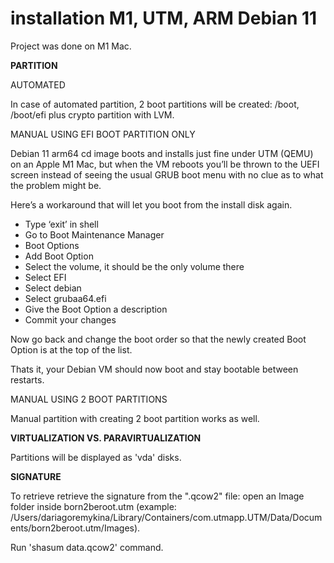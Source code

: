 # installation M1, UTM, ARM Debian 11

Project was done on M1 Mac.

**PARTITION**

AUTOMATED

In case of automated partition, 2 boot partitions will be created: /boot, /boot/efi plus crypto partition with LVM.

MANUAL USING EFI BOOT PARTITION ONLY

Debian 11 arm64 cd image boots and installs just fine under UTM (QEMU) on an Apple M1 Mac, but when the VM reboots you’ll be thrown to the UEFI screen instead of seeing the usual GRUB boot menu with no clue as to what the problem might be.

Here’s a workaround that will let you boot from the install disk again.

- Type ‘exit’ in shell
- Go to Boot Maintenance Manager
- Boot Options
- Add Boot Option
- Select the volume, it should be the only volume there
- Select EFI
- Select debian
- Select grubaa64.efi
- Give the Boot Option a description
- Commit your changes

Now go back and change the boot order so that the newly created Boot Option is at the top of the list.

Thats it, your Debian VM should now boot and stay bootable between restarts.

MANUAL USING 2 BOOT PARTITIONS

Manual partition with creating 2 boot partition works as well.

**VIRTUALIZATION VS. PARAVIRTUALIZATION**

Partitions will be displayed as 'vda' disks.

**SIGNATURE**

To retrieve retrieve the signature from the ".qcow2" file: open an Image folder inside born2beroot.utm (example: /Users/dariagoremykina/Library/Containers/com.utmapp.UTM/Data/Documents/born2beroot.utm/Images).

Run 'shasum data.qcow2' command.